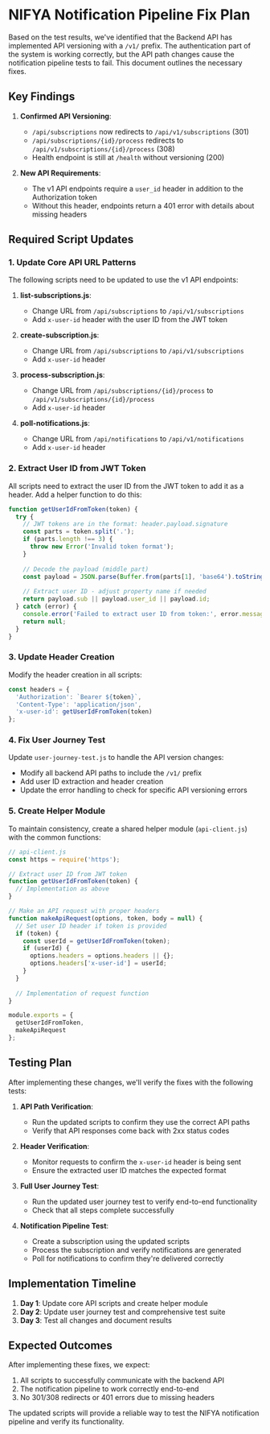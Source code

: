 # NIFYA Notification Pipeline Fix Plan

Based on the test results, we've identified that the Backend API has implemented API versioning with a `/v1/` prefix. The authentication part of the system is working correctly, but the API path changes cause the notification pipeline tests to fail. This document outlines the necessary fixes.

## Key Findings

1. **Confirmed API Versioning**:
   - `/api/subscriptions` now redirects to `/api/v1/subscriptions` (301)
   - `/api/subscriptions/{id}/process` redirects to `/api/v1/subscriptions/{id}/process` (308)
   - Health endpoint is still at `/health` without versioning (200)

2. **New API Requirements**:
   - The v1 API endpoints require a `user_id` header in addition to the Authorization token
   - Without this header, endpoints return a 401 error with details about missing headers

## Required Script Updates

### 1. Update Core API URL Patterns

The following scripts need to be updated to use the v1 API endpoints:

1. **list-subscriptions.js**:
   - Change URL from `/api/subscriptions` to `/api/v1/subscriptions`
   - Add `x-user-id` header with the user ID from the JWT token

2. **create-subscription.js**:
   - Change URL from `/api/subscriptions` to `/api/v1/subscriptions`
   - Add `x-user-id` header

3. **process-subscription.js**:
   - Change URL from `/api/subscriptions/{id}/process` to `/api/v1/subscriptions/{id}/process`
   - Add `x-user-id` header

4. **poll-notifications.js**:
   - Change URL from `/api/notifications` to `/api/v1/notifications`
   - Add `x-user-id` header

### 2. Extract User ID from JWT Token

All scripts need to extract the user ID from the JWT token to add it as a header. Add a helper function to do this:

```javascript
function getUserIdFromToken(token) {
  try {
    // JWT tokens are in the format: header.payload.signature
    const parts = token.split('.');
    if (parts.length !== 3) {
      throw new Error('Invalid token format');
    }
    
    // Decode the payload (middle part)
    const payload = JSON.parse(Buffer.from(parts[1], 'base64').toString());
    
    // Extract user ID - adjust property name if needed
    return payload.sub || payload.user_id || payload.id;
  } catch (error) {
    console.error('Failed to extract user ID from token:', error.message);
    return null;
  }
}
```

### 3. Update Header Creation

Modify the header creation in all scripts:

```javascript
const headers = {
  'Authorization': `Bearer ${token}`,
  'Content-Type': 'application/json',
  'x-user-id': getUserIdFromToken(token)
};
```

### 4. Fix User Journey Test

Update `user-journey-test.js` to handle the API version changes:

- Modify all backend API paths to include the `/v1/` prefix
- Add user ID extraction and header creation
- Update the error handling to check for specific API versioning errors

### 5. Create Helper Module

To maintain consistency, create a shared helper module (`api-client.js`) with the common functions:

```javascript
// api-client.js
const https = require('https');

// Extract user ID from JWT token
function getUserIdFromToken(token) {
  // Implementation as above
}

// Make an API request with proper headers
function makeApiRequest(options, token, body = null) {
  // Set user ID header if token is provided
  if (token) {
    const userId = getUserIdFromToken(token);
    if (userId) {
      options.headers = options.headers || {};
      options.headers['x-user-id'] = userId;
    }
  }
  
  // Implementation of request function
}

module.exports = {
  getUserIdFromToken,
  makeApiRequest
};
```

## Testing Plan

After implementing these changes, we'll verify the fixes with the following tests:

1. **API Path Verification**:
   - Run the updated scripts to confirm they use the correct API paths
   - Verify that API responses come back with 2xx status codes

2. **Header Verification**:
   - Monitor requests to confirm the `x-user-id` header is being sent
   - Ensure the extracted user ID matches the expected format

3. **Full User Journey Test**:
   - Run the updated user journey test to verify end-to-end functionality
   - Check that all steps complete successfully

4. **Notification Pipeline Test**:
   - Create a subscription using the updated scripts
   - Process the subscription and verify notifications are generated
   - Poll for notifications to confirm they're delivered correctly

## Implementation Timeline

1. **Day 1**: Update core API scripts and create helper module
2. **Day 2**: Update user journey test and comprehensive test suite
3. **Day 3**: Test all changes and document results

## Expected Outcomes

After implementing these fixes, we expect:

1. All scripts to successfully communicate with the backend API
2. The notification pipeline to work correctly end-to-end
3. No 301/308 redirects or 401 errors due to missing headers

The updated scripts will provide a reliable way to test the NIFYA notification pipeline and verify its functionality.